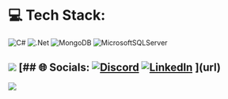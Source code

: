 # 💻 Tech Stack:
![C#](https://img.shields.io/badge/c%23-%23239120.svg?style=for-the-badge&logo=csharp&logoColor=white) ![.Net](https://img.shields.io/badge/.NET-5C2D91?style=for-the-badge&logo=.net&logoColor=white) ![MongoDB](https://img.shields.io/badge/MongoDB-%234ea94b.svg?style=for-the-badge&logo=mongodb&logoColor=white) ![MicrosoftSQLServer](https://img.shields.io/badge/Microsoft%20SQL%20Server-CC2927?style=for-the-badge&logo=microsoft%20sql%20server&logoColor=white) 


![](https://github-readme-stats.vercel.app/api/top-langs/?username=Aadammm&theme=monokai&hide_border=false&include_all_commits=false&count_private=false&layout=compact)
[## 🌐 Socials:
[![Discord](https://img.shields.io/badge/Discord-%237289DA.svg?logo=discord&logoColor=white)](https://discord.gg/addam0308) [![LinkedIn](https://img.shields.io/badge/LinkedIn-%230077B5.svg?logo=linkedin&logoColor=white)](www.linkedin.com/in/adam-janák-424b292a3) ](url)
---
[![](https://visitcount.itsvg.in/api?id=Aadammm&icon=1&color=12)](https://visitcount.itsvg.in)
